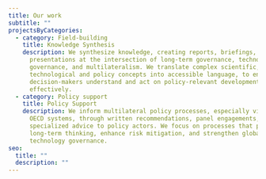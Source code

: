 ```yaml
---
title: Our work
subtitle: ""
projectsByCategories:
  - category: Field-building
    title: Knowledge Synthesis
    description: We synthesize knowledge, creating reports, briefings, and
      presentations at the intersection of long-term governance, technology
      governance, and multilateralism. We translate complex scientific,
      technological and policy concepts into accessible language, to ensure that
      decision-makers understand and act on policy-relevant developments
      effectively.
  - category: Policy support
    title: Policy Support
    description: We inform multilateral policy processes, especially via the UN and
      OECD systems, through written recommendations, panel engagements, and
      specialized advice to policy actors. We focus on processes that promote
      long-term thinking, enhance risk mitigation, and strengthen global
      technology governance.
seo:
  title: ""
  description: ""
---
```

